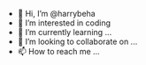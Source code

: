 - 👋 Hi, I’m @harrybeha
- 👀 I’m interested in coding
- 🌱 I’m currently learning ... 
- 💞️ I’m looking to collaborate on ... 
- 📫 How to reach me ...

<!---
harrybeha/harrybeha is a ✨ special ✨ repository because its `README.md` (this file) appears on your GitHub profile.
You can click the Preview link to take a look at your changes.
--->
